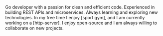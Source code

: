 Go developer with a passion for clean and efficient code. Experienced in building REST APIs and microservices. Always learning and exploring new technologies. In my free time I enjoy [sport gym], and I am currently working on a [http-server]. I enjoy open-source and I am always willing to collaborate on new projects.
